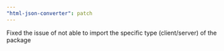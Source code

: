 ```yaml
---
"html-json-converter": patch
---
```


Fixed the issue of not able to import the specific type (client/server) of the package
